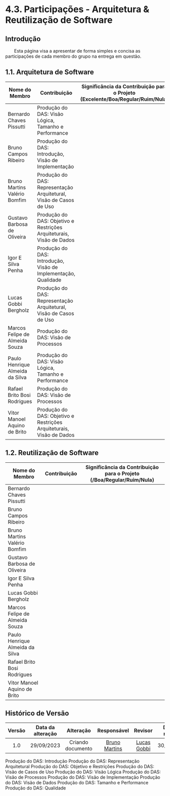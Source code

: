 # 4.3. Participações - Arquitetura & Reutilização de Software
## Introdução

<div align="jutify">
&emsp;&emsp;Esta página visa a apresentar de forma simples e concisa as participações de cada membro do grupo na entrega em questão.
</div>

## 1.1. Arquitetura de Software

| Nome do Membro | Contribuição | Significância da Contribuição para o Projeto (Excelente/Boa/Regular/Ruim/Nula) |
| --- | --- | --- |
| Bernardo Chaves Pissutti | Produção do DAS: Visão Lógica, Tamanho e Performance |  |
| Bruno Campos Ribeiro | Produção do DAS: Introdução, Visão de Implementação |  |
| Bruno Martins Valério Bomfim | Produção do DAS: Representação Arquitetural, Visão de Casos de Uso |  |
| Gustavo Barbosa de Oliveira | Produção do DAS: Objetivo e Restrições Arquiteturais, Visão de Dados |  |
| Igor E Silva Penha | Produção do DAS: Introdução, Visão de Implementação, Qualidade |  |
| Lucas Gobbi Bergholz | Produção do DAS: Representação Arquitetural, Visão de Casos de Uso |  |
| Marcos Felipe de Almeida Souza | Produção do DAS: Visão de Processos |  |
| Paulo Henrique Almeida da Silva | Produção do DAS: Visão Lógica, Tamanho e Performance |  |
| Rafael Brito Bosi Rodrigues | Produção do DAS: Visão de Processos |  |
| Vitor Manoel Aquino de Brito | Produção do DAS: Objetivo e Restrições Arquiteturais, Visão de Dados |  |

## 1.2. Reutilização de Software

| Nome do Membro | Contribuição | Significância da Contribuição para o Projeto (/Boa/Regular/Ruim/Nula) |
| --- | --- | --- |
| Bernardo Chaves Pissutti |  |  |
| Bruno Campos Ribeiro |  |  |
| Bruno Martins Valério Bomfim |  |  |
| Gustavo Barbosa de Oliveira |  |  |
| Igor E Silva Penha |  |  |
| Lucas Gobbi Bergholz |  |  |
| Marcos Felipe de Almeida Souza |  |  |
| Paulo Henrique Almeida da Silva |  |  |
| Rafael Brito Bosi Rodrigues |  |  |
| Vitor Manoel Aquino de Brito |  |  |

##  Histórico de Versão

| Versão | Data da alteração | Alteração | Responsável | Revisor | Data de revisão |
| :---: | :---: | :---: | :---: | :---: | :---: |
| 1.0 | 29/09/2023 | Criando documento | [Bruno Martins](https://www.github.com/gitbmvb)   | [Lucas Gobbi](https://github.com/LucasBergholz) | 30/10/2023 |


Produção do DAS: Introdução
Produção do DAS: Representação Arquitetural
Produção do DAS: Objetivo e Restrições
Produção do DAS: Visão de Casos de Uso
Produção do DAS: Visão Lógica
Produção do DAS: Visão de Processos
Produção do DAS: Visão de Implementação
Produção do DAS: Visão de Dados
Produção do DAS: Tamanho e Performance
Produção do DAS: Qualidade